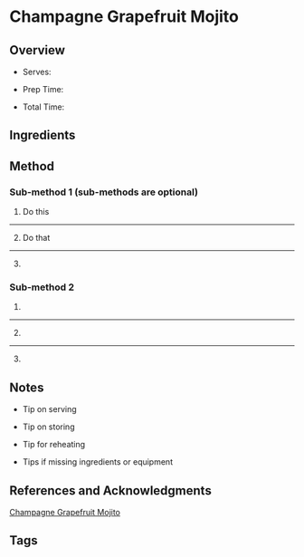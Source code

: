 # Champagne Grapefruit Mojito

## Overview

- Serves:

- Prep Time:

- Total Time:

## Ingredients



## Method

### Sub-method 1 (sub-methods are optional)

1. Do this
---
2. Do that
---
3.

### Sub-method 2

1.
---
2.
---
3.

## Notes

- Tip on serving

- Tip on storing

- Tip for reheating

- Tips if missing ingredients or equipment

## References and Acknowledgments

[Champagne Grapefruit Mojito](http://www.callmepmc.com/2015/03/champagne-grapefruit-mojito/)

## Tags


